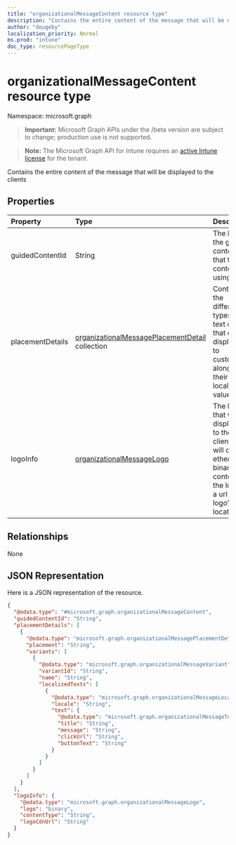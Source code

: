 ```yaml
---
title: "organizationalMessageContent resource type"
description: "Contains the entire content of the message that will be displayed to the clients"
author: "dougeby"
localization_priority: Normal
ms.prod: "intune"
doc_type: resourcePageType
---
```


# organizationalMessageContent resource type

Namespace: microsoft.graph

> **Important:** Microsoft Graph APIs under the /beta version are subject to change; production use is not supported.

> **Note:** The Microsoft Graph API for Intune requires an [active Intune license](https://go.microsoft.com/fwlink/?linkid=839381) for the tenant.

Contains the entire content of the message that will be displayed to the clients

## Properties
|Property|Type|Description|
|:---|:---|:---|
|guidedContentId|String|The ID of the guided content that this content is using|
|placementDetails|[organizationalMessagePlacementDetail](../resources/intune-partnerintegration-organizationalmessageplacementdetail.md) collection|Contains the different types of text content that can be displayed to customers along with their localized values|
|logoInfo|[organizationalMessageLogo](../resources/intune-partnerintegration-organizationalmessagelogo.md)|The logo that will be displayed to the clients. This will contain ether the binary contents of the logo or a url to the logo's location|

## Relationships
None

## JSON Representation
Here is a JSON representation of the resource.
<!-- {
  "blockType": "resource",
  "@odata.type": "microsoft.graph.organizationalMessageContent"
}
-->
``` json
{
  "@odata.type": "#microsoft.graph.organizationalMessageContent",
  "guidedContentId": "String",
  "placementDetails": [
    {
      "@odata.type": "microsoft.graph.organizationalMessagePlacementDetail",
      "placement": "String",
      "variants": [
        {
          "@odata.type": "microsoft.graph.organizationalMessageVariant",
          "variantId": "String",
          "name": "String",
          "localizedTexts": [
            {
              "@odata.type": "microsoft.graph.organizationalMessageLocalizedText",
              "locale": "String",
              "text": {
                "@odata.type": "microsoft.graph.organizationalMessageText",
                "title": "String",
                "message": "String",
                "clickUrl": "String",
                "buttonText": "String"
              }
            }
          ]
        }
      ]
    }
  ],
  "logoInfo": {
    "@odata.type": "microsoft.graph.organizationalMessageLogo",
    "logo": "binary",
    "contentType": "String",
    "logoCdnUrl": "String"
  }
}
```





